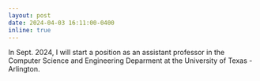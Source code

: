 ```yaml
---
layout: post
date: 2024-04-03 16:11:00-0400
inline: true
---
```


In Sept. 2024, I will start a position as an assistant professor in the Computer Science and Engineering Deparment at the University of Texas - Arlington. 
